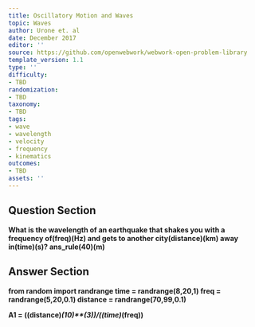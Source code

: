 ```yaml
---
title: Oscillatory Motion and Waves
topic: Waves
author: Urone et. al
date: December 2017
editor: ''
source: https://github.com/openwebwork/webwork-open-problem-library
template_version: 1.1
type: ''
difficulty:
- TBD
randomization:
- TBD
taxonomy:
- TBD
tags:
- wave
- wavelength
- velocity
- frequency
- kinematics
outcomes:
- TBD
assets: ''
---
```


## Question Section 

<b>
What is the wavelength of an earthquake that shakes you with a frequency of(freq)(Hz) and gets to another city(distance)(km) away in(time)(s)?
ans_rule(40)(m)



## Answer Section

from random import randrange
time = randrange(8,20,1)
freq = randrange(5,20,0.1)
distance = randrange(70,99,0.1)

A1 = ((distance)*(10)**(3))/((time)*(freq))